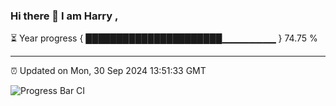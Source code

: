 ### Hi there 👋 I am Harry , 

⏳ Year progress { ██████████████████████▁▁▁▁▁▁▁▁ } 74.75 %

---

⏰ Updated on Mon, 30 Sep 2024 13:51:33 GMT

![Progress Bar CI](https://github.com/duykhang68/duykhang68/workflows/Progress%20Bar%20CI/badge.svg)
